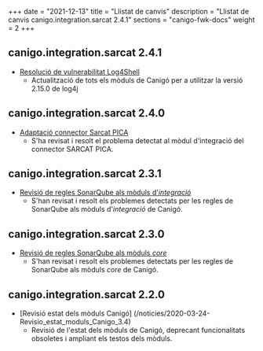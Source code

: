 +++
date        = "2021-12-13"
title       = "Llistat de canvis"
description = "Llistat de canvis canigo.integration.sarcat 2.4.1"
sections    = "canigo-fwk-docs"
weight		= 2
+++

## canigo.integration.sarcat 2.4.1

- [Resolució de vulnerabilitat Log4Shell](/noticies/2021-12-13-CAN-actualitzacio-canigo-3_4_7_3_6_1/)
   - Actualització de tots els mòduls de Canigó per a utilitzar la versió 2.15.0 de log4j

## canigo.integration.sarcat 2.4.0

- [Adaptació connector Sarcat PICA](/noticies/2021-05-11-Resolucio_problema_connector_SARCAT_PICA/)
   - S'ha revisat i resolt el problema detectat al mòdul d'integració del connector SARCAT PICA.

## canigo.integration.sarcat 2.3.1

- [Revisió de regles SonarQube als mòduls d'_integració_](/noticies/2020-09-09-Revisio_regles_SonarQube_moduls_integracio/)
   - S'han revisat i resolt els problemes detectats per les regles de SonarQube als mòduls d'_integració_ de Canigó.

## canigo.integration.sarcat 2.3.0

- [Revisió de regles SonarQube als mòduls _core_](/noticies/2020-06-09-Revisio_regles_SonarQube_moduls_core/)
   - S'han revisat i resolt els problemes detectats per les regles de SonarQube als mòduls _core_ de Canigó.

## canigo.integration.sarcat 2.2.0

- [Revisió estat dels mòduls Canigó] (/noticies/2020-03-24-Revisio_estat_moduls_Canigo_3.4)
   - Revisió de l'estat dels mòduls de Canigó, deprecant funcionalitats obsoletes i ampliant els testos dels mòduls.